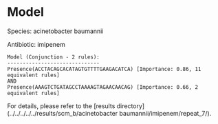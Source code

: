 
# Model

Species: acinetobacter baumannii

Antibiotic: imipenem

```
Model (Conjunction - 2 rules):
------------------------------
Presence(ACCTACAGCACATAGTGTTTTGAAGACATCA) [Importance: 0.86, 11 equivalent rules]
AND
Presence(AAAGTCTGATAGCCTAAAAGTAGAACAACAG) [Importance: 0.66, 2 equivalent rules]

```

For details, please refer to the [results directory](../../../../../results/scm_b/acinetobacter baumannii/imipenem/repeat_7/).

